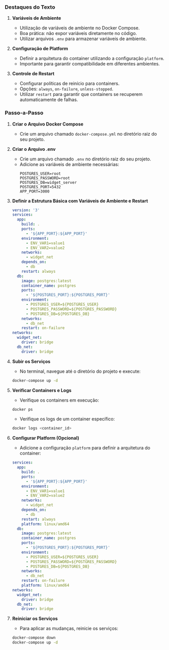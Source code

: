 ### Destaques do Texto

1. **Variáveis de Ambiente**

   - Utilização de variáveis de ambiente no Docker Compose.
   - Boa prática: não expor variáveis diretamente no código.
   - Utilizar arquivos `.env` para armazenar variáveis de ambiente.

2. **Configuração de Platform**

   - Definir a arquitetura do container utilizando a configuração `platform`.
   - Importante para garantir compatibilidade em diferentes ambientes.

3. **Controle de Restart**
   - Configurar políticas de reinício para containers.
   - Opções: `always`, `on-failure`, `unless-stopped`.
   - Utilizar `restart` para garantir que containers se recuperem automaticamente de falhas.

### Passo-a-Passo

1. **Criar o Arquivo Docker Compose**

   - Crie um arquivo chamado `docker-compose.yml` no diretório raiz do seu projeto.

2. **Criar o Arquivo .env**

   - Crie um arquivo chamado `.env` no diretório raiz do seu projeto.
   - Adicione as variáveis de ambiente necessárias:
     ```env
     POSTGRES_USER=root
     POSTGRES_PASSWORD=root
     POSTGRES_DB=widget_server
     POSTGRES_PORT=5432
     APP_PORT=3000
     ```

3. **Definir a Estrutura Básica com Variáveis de Ambiente e Restart**

   ```yaml
   version: '3'
   services:
     app:
       build: .
       ports:
         - '${APP_PORT}:${APP_PORT}'
       environment:
         - ENV_VAR1=value1
         - ENV_VAR2=value2
       networks:
         - widget_net
       depends_on:
         - db
       restart: always
     db:
       image: postgres:latest
       container_name: postgres
       ports:
         - '${POSTGRES_PORT}:${POSTGRES_PORT}'
       environment:
         - POSTGRES_USER=${POSTGRES_USER}
         - POSTGRES_PASSWORD=${POSTGRES_PASSWORD}
         - POSTGRES_DB=${POSTGRES_DB}
       networks:
         - db_net
       restart: on-failure
   networks:
     widget_net:
       driver: bridge
     db_net:
       driver: bridge
   ```

4. **Subir os Serviços**

   - No terminal, navegue até o diretório do projeto e execute:

   ```sh
   docker-compose up -d
   ```

5. **Verificar Containers e Logs**

   - Verifique os containers em execução:

   ```sh
   docker ps
   ```

   - Verifique os logs de um container específico:

   ```sh
   docker logs <container_id>
   ```

6. **Configurar Platform (Opcional)**

   - Adicione a configuração `platform` para definir a arquitetura do container:

   ```yaml
   services:
     app:
       build: .
       ports:
         - '${APP_PORT}:${APP_PORT}'
       environment:
         - ENV_VAR1=value1
         - ENV_VAR2=value2
       networks:
         - widget_net
       depends_on:
         - db
       restart: always
       platform: linux/amd64
     db:
       image: postgres:latest
       container_name: postgres
       ports:
         - '${POSTGRES_PORT}:${POSTGRES_PORT}'
       environment:
         - POSTGRES_USER=${POSTGRES_USER}
         - POSTGRES_PASSWORD=${POSTGRES_PASSWORD}
         - POSTGRES_DB=${POSTGRES_DB}
       networks:
         - db_net
       restart: on-failure
       platform: linux/amd64
   networks:
     widget_net:
       driver: bridge
     db_net:
       driver: bridge
   ```

7. **Reiniciar os Serviços**
   - Para aplicar as mudanças, reinicie os serviços:
   ```sh
   docker-compose down
   docker-compose up -d
   ```
